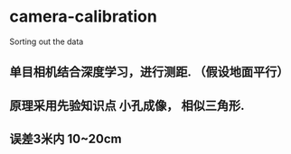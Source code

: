 # camera-calibration
Sorting out the data
## 单目相机结合深度学习，进行测距. （假设地面平行）
## 原理采用先验知识点 小孔成像， 相似三角形.
## 误差3米内 10~20cm
